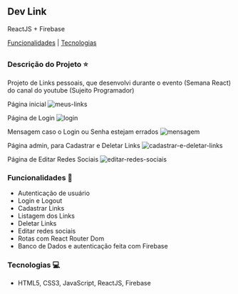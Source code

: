 ## Dev Link
ReactJS + Firebase

[Funcionalidades](#funcionalidades-checkered_flag) | [Tecnologias](#tecnologias-computer) 
##

### Descrição do Projeto :star:

Projeto de Links pessoais, que desenvolvi durante o evento (Semana React) do canal do youtube (Sujeito Programador)

Página inicial
![meus-links](https://user-images.githubusercontent.com/98993736/201413869-55eb1231-488a-452a-9172-cb0309a2d2cd.png)

Página de Login
![login](https://user-images.githubusercontent.com/98993736/201415025-eb882b50-6a15-4519-ae16-1947287b1fb9.png)

Mensagem caso o Login ou Senha estejam errados
![mensagem](https://user-images.githubusercontent.com/98993736/201415113-8f669533-8abf-4346-8804-9bbb5e781327.png)

Página admin, para Cadastrar e Deletar Links
![cadastrar-e-deletar-links](https://user-images.githubusercontent.com/98993736/201416311-7d5b6838-5311-4f54-a332-2d2949341ea2.png)

Página de Editar Redes Sociais
![editar-redes-sociais](https://user-images.githubusercontent.com/98993736/201415335-3e13389f-f1ff-4cbf-b4c5-6078f0912b32.png)

### Funcionalidades :checkered_flag:

- Autenticação de usuário
- Login e Logout
- Cadastrar Links
- Listagem dos Links
- Deletar Links
- Editar redes sociais
- Rotas com React Router Dom
- Banco de Dados e autenticação feita com Firebase

### Tecnologias :computer:

- HTML5, CSS3, JavaScript, ReactJS, Firebase

